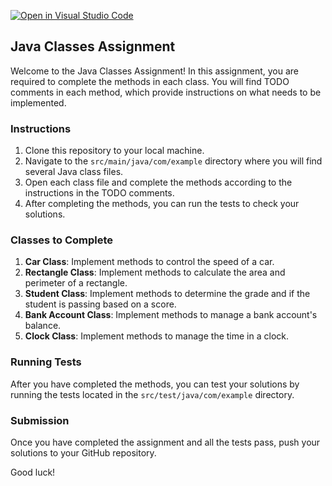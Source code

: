[![Open in Visual Studio Code](https://classroom.github.com/assets/open-in-vscode-718a45dd9cf7e7f842a935f5ebbe5719a5e09af4491e668f4dbf3b35d5cca122.svg)](https://classroom.github.com/online_ide?assignment_repo_id=11977425&assignment_repo_type=AssignmentRepo)
## Java Classes Assignment

Welcome to the Java Classes Assignment! In this assignment, you are required to complete the methods in each class. You will find TODO comments in each method, which provide instructions on what needs to be implemented.

### Instructions

1. Clone this repository to your local machine.
2. Navigate to the `src/main/java/com/example` directory where you will find several Java class files.
3. Open each class file and complete the methods according to the instructions in the TODO comments.
4. After completing the methods, you can run the tests to check your solutions.

### Classes to Complete

1. **Car Class**: Implement methods to control the speed of a car.
2. **Rectangle Class**: Implement methods to calculate the area and perimeter of a rectangle.
3. **Student Class**: Implement methods to determine the grade and if the student is passing based on a score.
4. **Bank Account Class**: Implement methods to manage a bank account's balance.
5. **Clock Class**: Implement methods to manage the time in a clock.

### Running Tests

After you have completed the methods, you can test your solutions by running the tests located in the `src/test/java/com/example` directory.

### Submission

Once you have completed the assignment and all the tests pass, push your solutions to your GitHub repository.

Good luck!
